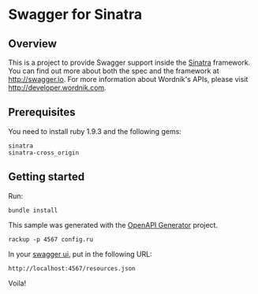 # Swagger for Sinatra

## Overview
This is a project to provide Swagger support inside the [Sinatra](http://www.sinatrarb.com/) framework.  You can find
out more about both the spec and the framework at http://swagger.io.  For more information about 
Wordnik's APIs, please visit http://developer.wordnik.com.

## Prerequisites
You need to install ruby 1.9.3 and the following gems:

```
sinatra
sinatra-cross_origin
```

## Getting started
Run:
```
bundle install
```


This sample was generated with the [OpenAPI Generator](https://github.com/openapitools/openapi-generator) project.



```
rackup -p 4567 config.ru
```

In your [swagger ui](https://github.com/swagger-api/swagger-ui), put in the following URL:

```
http://localhost:4567/resources.json
```

Voila!
